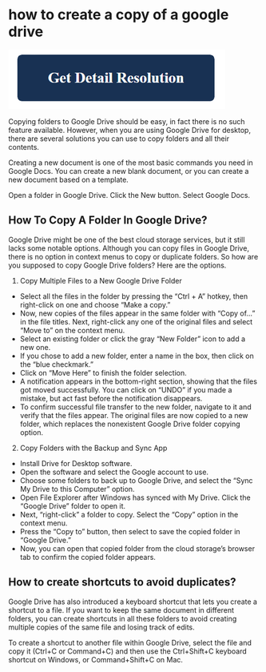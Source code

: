 # how to create a copy of a google drive

[![how to create a copy of a google drive](get-detail.png)](https://github.com/techc0mmunity/how.to.create.a.copy.of.a.google.drive/)

Copying folders to Google Drive should be easy, in fact there is no such feature available. However, when you are using Google Drive for desktop, there are several solutions you can use to copy folders and all their contents.

Creating a new document is one of the most basic commands you need in Google Docs. You can create a new blank document, or you can create a new document based on a template.

Open a folder in Google Drive.
Click the New button.
Select Google Docs.

## How To Copy A Folder In Google Drive?

Google Drive might be one of the best cloud storage services, but it still lacks some notable options. Although you can copy files in Google Drive, there is no option in context menus to copy or duplicate folders. So how are you supposed to copy Google Drive folders? Here are the options.

1. Copy Multiple Files to a New Google Drive Folder
  * Select all the files in the folder by pressing the “Ctrl + A” hotkey, then right-click on one and choose “Make a copy.”
  * Now, new copies of the files appear in the same folder with “Copy of…” in the file titles. Next, right-click any one of the original files and select “Move to” on the context menu.
  * Select an existing folder or click the gray “New Folder” icon to add a new one.
  * If you chose to add a new folder, enter a name in the box, then click on the “blue checkmark.”
  * Click on “Move Here” to finish the folder selection.
  * A notification appears in the bottom-right section, showing that the files got moved successfully. You can click on “UNDO” if you made a mistake, but act fast before the notification disappears.
  * To confirm successful file transfer to the new folder, navigate to it and verify that the files appear. The original files are now copied to a new folder, which replaces the nonexistent Google Drive folder copying option.

2. Copy Folders with the Backup and Sync App
  * Install Drive for Desktop software.
  * Open the software and select the Google account to use.
  * Choose some folders to back up to Google Drive, and select the “Sync My Drive to this Computer” option.
  * Open File Explorer after Windows has synced with My Drive. Click the “Google Drive” folder to open it.
  * Next, “right-click” a folder to copy. Select the “Copy” option in the context menu.
  * Press the “Copy to” button, then select to save the copied folder in “Google Drive.”
  * Now, you can open that copied folder from the cloud storage’s browser tab to confirm the copied folder appears.

## How to create shortcuts to avoid duplicates?

Google Drive has also introduced a keyboard shortcut that lets you create a shortcut to a file. If you want to keep the same document in different folders, you can create shortcuts in all these folders to avoid creating multiple copies of the same file and losing track of edits.

To create a shortcut to another file within Google Drive, select the file and copy it (Ctrl+C or Command+C) and then use the Ctrl+Shift+C keyboard shortcut on Windows, or Command+Shift+C on Mac.
